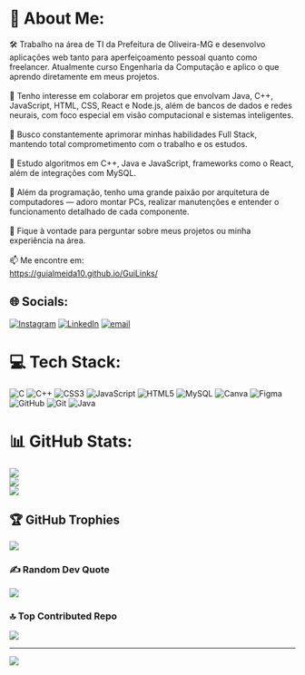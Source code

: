 # 💫 About Me:
🛠️ Trabalho na área de TI da Prefeitura de Oliveira-MG e desenvolvo aplicações web tanto para aperfeiçoamento pessoal quanto como freelancer. Atualmente curso Engenharia da Computação e aplico o que aprendo diretamente em meus projetos.<br><br>🤝 Tenho interesse em colaborar em projetos que envolvam Java, C++, JavaScript, HTML, CSS, React e Node.js, além de bancos de dados e redes neurais, com foco especial em visão computacional e sistemas inteligentes.<br><br>🙋 Busco constantemente aprimorar minhas habilidades Full Stack, mantendo total comprometimento com o trabalho e os estudos.<br><br>🌱 Estudo algoritmos em C++, Java e JavaScript, frameworks como o React, além de integrações com MySQL.<br><br>🧠 Além da programação, tenho uma grande paixão por arquitetura de computadores — adoro montar PCs, realizar manutenções e entender o funcionamento detalhado de cada componente.<br><br>💬 Fique à vontade para perguntar sobre meus projetos ou minha experiência na área.<br><br>📫 Me encontre em:<br> https://guialmeida10.github.io/GuiLinks/


## 🌐 Socials:
[![Instagram](https://img.shields.io/badge/Instagram-%23E4405F.svg?logo=Instagram&logoColor=white)](https://instagram.com/guialmeida_sm) [![LinkedIn](https://img.shields.io/badge/LinkedIn-%230077B5.svg?logo=linkedin&logoColor=white)](https://linkedin.com/in/guilherme-almeida-192621314) [![email](https://img.shields.io/badge/Email-D14836?logo=gmail&logoColor=white)](mailto:guiwork09@gmail.com) 

# 💻 Tech Stack:
![C](https://img.shields.io/badge/c-%2300599C.svg?style=for-the-badge&logo=c&logoColor=white)
![C++](https://img.shields.io/badge/c++-%2300599C.svg?style=for-the-badge&logo=c%2B%2B&logoColor=white)
![CSS3](https://img.shields.io/badge/css3-%231572B6.svg?style=for-the-badge&logo=css3&logoColor=white)
![JavaScript](https://img.shields.io/badge/javascript-%23323330.svg?style=for-the-badge&logo=javascript&logoColor=%23F7DF1E)
![HTML5](https://img.shields.io/badge/html5-%23E34F26.svg?style=for-the-badge&logo=html5&logoColor=white)
![MySQL](https://img.shields.io/badge/mysql-4479A1.svg?style=for-the-badge&logo=mysql&logoColor=white)
![Canva](https://img.shields.io/badge/Canva-%2300C4CC.svg?style=for-the-badge&logo=Canva&logoColor=white)
![Figma](https://img.shields.io/badge/figma-%23F24E1E.svg?style=for-the-badge&logo=figma&logoColor=white)
![GitHub](https://img.shields.io/badge/github-%23121011.svg?style=for-the-badge&logo=github&logoColor=white)
![Git](https://img.shields.io/badge/git-%23F05033.svg?style=for-the-badge&logo=git&logoColor=white)
![Java](https://img.shields.io/badge/java-%23ED8B00.svg?style=for-the-badge&logo=java&logoColor=white)

# 📊 GitHub Stats:
![](https://github-readme-stats.vercel.app/api?username=guialmeida10&theme=swift&hide_border=false&include_all_commits=true&count_private=true)<br/>
![](https://nirzak-streak-stats.vercel.app/?user=guialmeida10&theme=swift&hide_border=false)<br/>
![](https://github-readme-stats.vercel.app/api/top-langs/?username=guialmeida10&theme=swift&hide_border=false&include_all_commits=true&count_private=true&layout=compact)

## 🏆 GitHub Trophies
![](https://github-profile-trophy.vercel.app/?username=guialmeida10&theme=radical&no-frame=false&no-bg=true&margin-w=4)

### ✍️ Random Dev Quote
![](https://quotes-github-readme.vercel.app/api?type=horizontal&theme=light)

### 🔝 Top Contributed Repo
![](https://github-contributor-stats.vercel.app/api?username=guialmeida10&limit=5&theme=swift&combine_all_yearly_contributions=true)

---
[![](https://visitcount.itsvg.in/api?id=guialmeida10&icon=6&color=4)](https://visitcount.itsvg.in)

<!-- Proudly created with GPRM ( https://gprm.itsvg.in ) -->
